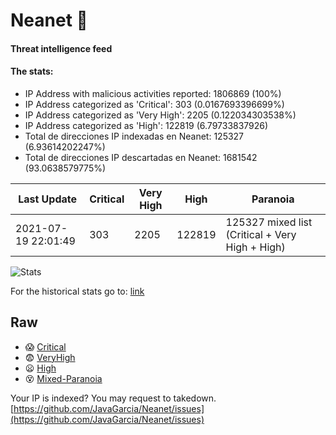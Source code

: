 # Neanet :hocho:
#### Threat intelligence feed
#### The stats:

- IP Address with malicious activities reported: 1806869 (100%)
- IP Address categorized as 'Critical':  303 (0.0167693396699%)
- IP Address categorized as 'Very High':  2205 (0.122034303538%)
- IP Address categorized as 'High':  122819 (6.79733837926)
- Total de direcciones IP indexadas en Neanet:  125327 (6.93614202247%)
- Total de direcciones IP descartadas en Neanet:  1681542 (93.0638579775%)

| Last Update | Critical | Very High | High | Paranoia |
| --- | --- | --- | --- | --- |
| 2021-07-19 22:01:49 | 303 | 2205 | 122819 | 125327 mixed list (Critical + Very High + High)|

![Stats](https://docs.google.com/spreadsheets/d/e/2PACX-1vSnaNMIXVabIpDJjufMlzH7poXnshF3mgd8Is1g9ytUEzVsP5my4Trn8f-xkoLLQ38xpL3HtmUexLo6/pubchart?oid=501124687&format=image)

For the historical stats go to: [link](/stats.csv)
## Raw
- :scream: [Critical](https://raw.githubusercontent.com/JavaGarcia/Neanet/master/blacklists/neanet_critical.txt)
- :fearful: [VeryHigh](https://raw.githubusercontent.com/JavaGarcia/Neanet/master/blacklists/neanet_veryHigh.txtt)
- :frowning: [High](https://raw.githubusercontent.com/JavaGarcia/Neanet/master/blacklists/neanet_high.txt)
- :dizzy_face: [Mixed-Paranoia](https://raw.githubusercontent.com/JavaGarcia/Neanet/master/blacklists/neanet_all.txt)


Your IP is indexed? You may request to takedown. [https://github.com/JavaGarcia/Neanet/issues](https://github.com/JavaGarcia/Neanet/issues)


























































































































































































































































































































































































































































































































































































































































































































































































































































































































































































































































































































































































































































































































































































































































































































































































































































































































































































































































































































































































































































































































































































































































































































































































































































































































































































































































































































































































































































































































































































































































































































































































































































































































































































































































































































































































































































































































































































































































































































































































































































































































































































































































































































































































































































































































































































































































































































































































































































































































































































































































































































































































































































































































































































































































































































































































































































































































































































































































































































































































































































































































































































































































































































































































































































































































































































































































































































































































































































































































































































































































































































































































































































































































































































































































































































































































































































































































































































































































































